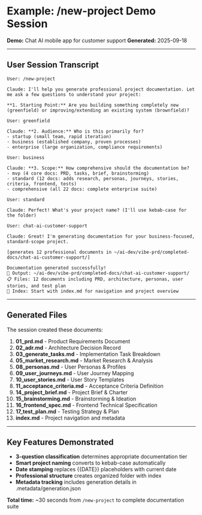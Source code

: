 # Example: /new-project Demo Session

**Demo:** Chat AI mobile app for customer support
**Generated:** 2025-09-18

---

## User Session Transcript

```
User: /new-project

Claude: I'll help you generate professional project documentation. Let me ask a few questions to understand your project:

**1. Starting Point:** Are you building something completely new (greenfield) or improving/extending an existing system (brownfield)?

User: greenfield

Claude: **2. Audience:** Who is this primarily for?
- startup (small team, rapid iteration)
- business (established company, proven processes)
- enterprise (large organization, compliance requirements)

User: business

Claude: **3. Scope:** How comprehensive should the documentation be?
- mvp (4 core docs: PRD, tasks, brief, brainstorming)
- standard (12 docs: adds research, personas, journeys, stories, criteria, frontend, tests)
- comprehensive (all 22 docs: complete enterprise suite)

User: standard

Claude: Perfect! What's your project name? (I'll use kebab-case for the folder)

User: chat-ai-customer-support

Claude: Great! I'm generating documentation for your business-focused, standard-scope project.

[generates 12 professional documents in ~/ai-dev/vibe-prd/completed-docs/chat-ai-customer-support/]

Documentation generated successfully!
📁 Output: ~/ai-dev/vibe-prd/completed-docs/chat-ai-customer-support/
📋 Files: 12 documents including PRD, architecture, personas, user stories, and test plan
🔗 Index: Start with index.md for navigation and project overview
```

---

## Generated Files

The session created these documents:

1. **01_prd.md** - Product Requirements Document
2. **02_adr.md** - Architecture Decision Record
3. **03_generate_tasks.md** - Implementation Task Breakdown
4. **05_market_research.md** - Market Research & Analysis
5. **08_personas.md** - User Personas & Profiles
6. **09_user_journeys.md** - User Journey Mapping
7. **10_user_stories.md** - User Story Templates
8. **11_acceptance_criteria.md** - Acceptance Criteria Definition
9. **14_project_brief.md** - Project Brief & Charter
10. **15_brainstorming.md** - Brainstorming & Ideation
11. **16_frontend_spec.md** - Frontend Technical Specification
12. **17_test_plan.md** - Testing Strategy & Plan
13. **index.md** - Project navigation and metadata

---

## Key Features Demonstrated

- **3-question classification** determines appropriate documentation tier
- **Smart project naming** converts to kebab-case automatically
- **Date stamping** replaces {{DATE}} placeholders with current date
- **Professional structure** creates organized folder with index
- **Metadata tracking** includes generation details in .metadata/generation.json

**Total time:** ~30 seconds from `/new-project` to complete documentation suite